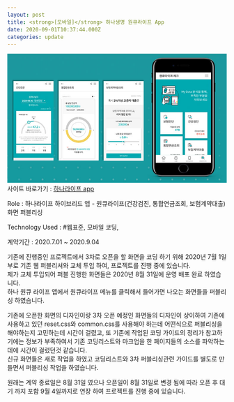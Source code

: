 ```yaml
---
layout: post
title: <strong>[모바일]</strong> 하나생명 원큐라이프 App
date: 2020-09-01T10:37:44.000Z
categories: update
---
```


<img src="/images/fulls/hanalife_oneQ.jpg" class="fit image"> 
사이트 바로가기 :   <a href="https://play.google.com/store/apps/details?id=kr.co.hanalife.hanalife" target="blank" class="go_link" >하나라이프 app</a> 

Role : 하나라이프 하이브리드 앱 - 원큐라이프(건강검진, 통합연금조회, 보험계약대출) 화면 퍼블리싱 

Technology Used :  <span class="skil-text">#웹표준</span>, <span class="skil-text">모바일 코딩</span>,

계약기간 :  2020.7.01 ~ 2020.9.04 

기존에 진행중인 프로젝트에서 3차로 오픈을 할 화면을 코딩 하기 위해 2020년 7월 1일 부로 기존 웹 퍼블리셔와 교체 투입 하여, 프로젝트를 진행 중에 있습니다.  
제가 교체 투입되어 퍼블 진행한 화면들은 2020년 8월 31일에 운영 배포 완료 하였습니다.  
하나 원큐 라이프 앱에서 원큐라이프 메뉴를 클릭해서 들어가면 나오는 화면들을 퍼블리싱 하였습니다.

기존에 오픈한 화면의 디자인이랑 3차 오픈 예정인 화면들의 디자인이 상이하여 기존에 사용하고 있던 reset.css와 common.css를 사용해야 하는데
어떤식으로 퍼블리싱을 해야하는지 고민하는데 시간이 걸렸고, 또 기존에 작업된 코딩 가이드의 정리가 참고하기에는 정보가 부족하여서 기존 코딩리스트와 마크업을 한 페이지들의 소스를 파악하는데에 시간이 걸렸던것 같습니다.   
신규 화면들은 새로 작업을 하였고 코딩리스트와 3차 퍼블리싱관련 가이드를 별도로 만들면서 퍼블리싱 작업을 하였습니다.  

원래는 계약 종료일은 8월 31일 였으나 오픈일이 8월 31일로 변경 됨에 따라 오픈 후 대기 까지 포함 9월 4일까지로 연장 하여 프로젝트를 진행 중에 있습니다.




